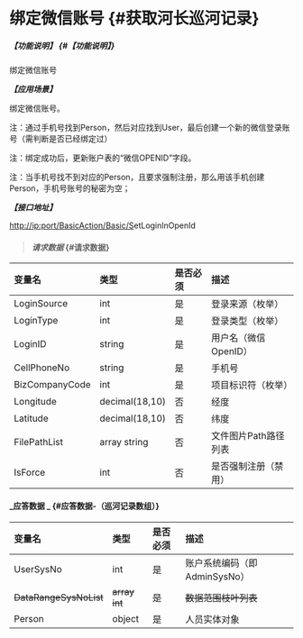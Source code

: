 # 绑定微信账号 {#获取河长巡河记录}

##### _【功能说明】_ {#【功能说明】}

绑定微信账号

_**【应用场景】**_

绑定微信账号。

注：通过手机号找到Person，然后对应找到User，最后创建一个新的微信登录账号（需判断是否已经绑定过）

注：绑定成功后，更新账户表的“微信OPENID”字段。

注：当手机号找不到对应的Person，且要求强制注册，那么用该手机创建Person，手机号账号的秘密为空；

_**【接口地址】**_

[http://ip:port/BasicAction/](http://ip:port/HMQuery/PatrolRiver/GetPatrolRivers)[Basic](http://ip:port/HMQuery/PatrolRiver/GetPatrolRivers)[/S](http://ip:port/HMQuery/PatrolRiver/GetPatrolRivers)etLoginInOpenId

> #### _请求数据_ {#请求数据}

| 变量名 | 类型 | 是否必须 | 描述 |
| :--- | :--- | :--- | :--- |
| LoginSource | int | 是 | 登录来源（枚举） |
| LoginType | int | 是 | 登录类型（枚举） |
| LoginID | string | 是 | 用户名（微信OpenID） |
| CellPhoneNo | string | 是 | 手机号 |
| BizCompanyCode | int | 是 | 项目标识符（枚举） |
| Longitude | decimal\(18,10\) | 否 | 经度 |
| Latitude | decimal\(18,10\) | 否 | 纬度 |
| FilePathList | array string | 否 | 文件图片Path路径列表 |
| IsForce | int | 否 | 是否强制注册（禁用） |

#### _应答数据 _ {#应答数据-（巡河记录数组）}

| 变量名 | 类型 | 是否必须 | 描述 |
| :--- | :--- | :--- | :--- |
| UserSysNo | int | 是 | 账户系统编码（即AdminSysNo） |
| ~~DataRangeSysNoList~~ | ~~array int~~ | ~~是~~ | ~~数据范围枝叶列表~~ |
| Person | object | 是 | 人员实体对象 |



